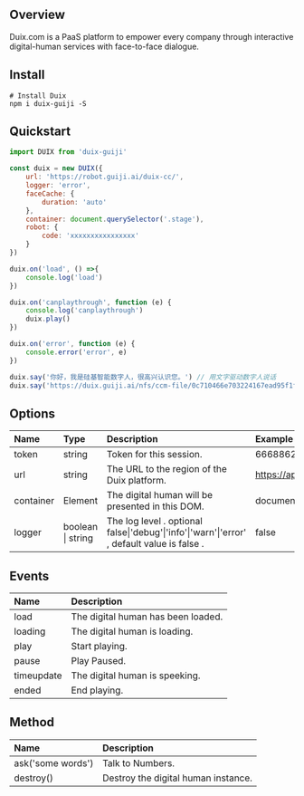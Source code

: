 ## Overview

Duix.com is a PaaS platform to empower every company  through interactive digital-human services with face-to-face dialogue.

## Install

```shell
# Install Duix
npm i duix-guiji -S
```

## Quickstart

```js
import DUIX from 'duix-guiji'

const duix = new DUIX({
    url: 'https://robot.guiji.ai/duix-cc/',
    logger: 'error',
    faceCache: {
        duration: 'auto'
    },
    container: document.querySelector('.stage'),
    robot: {
        code: 'xxxxxxxxxxxxxxxx'
    }
})

duix.on('load', () =>{
    console.log('load')
})

duix.on('canplaythrough', function (e) {
    console.log('canplaythrough')
    duix.play()
})

duix.on('error', function (e) {
    console.error('error', e)
})

duix.say('你好，我是硅基智能数字人，很高兴认识您。') // 用文字驱动数字人说话
duix.say('https://duix.guiji.ai/nfs/ccm-file/0c710466e703224167ead95f1fa6ef58.wav', true) // 用音频文件驱动数字人说话
```

## Options

| Name      | Type              | Description                                                  | Example                         |
| :-------- | :---------------- | :----------------------------------------------------------- | :------------------------------ |
| token     | string            | Token for this session.                                      | 666886299769D83FB...            |
| url       | string            | The URL to the region of the Duix platform.                  | https://api.us.guiji.ai         |
| container | Element           | The digital human will be presented in this DOM.             | document.querySelector('#duix') |
| logger    | boolean \| string | The log level . optional false\|'debug'\|'info'\|'warn'\|'error' , default value is false . | false                           |

## Events

| Name       | Description                        |
| :--------- | :--------------------------------- |
| load       | The digital human has been loaded. |
| loading    | The digital human is loading.      |
| play       | Start playing.                     |
| pause      | Play Paused.                       |
| timeupdate | The digital human is speeking.     |
| ended      | End playing.                       |

## Method

| Name              | Description                         |
| :---------------- | :---------------------------------- |
| ask('some words') | Talk to Numbers.                    |
| destroy()         | Destroy the digital human instance. |

